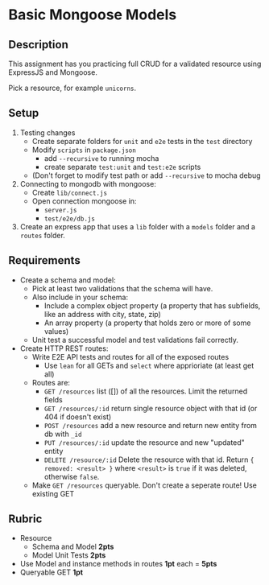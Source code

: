 Basic Mongoose Models
===

## Description

This assignment has you practicing full CRUD for a validated resource using ExpressJS and Mongoose.

Pick a resource, for example `unicorns`.

## Setup

1. Testing changes
   * Create separate folders for `unit` and `e2e` tests in the `test` directory
   * Modify `scripts` in `package.json`
      * add `--recursive` to running mocha
      * create separate `test:unit` and `test:e2e` scripts
   * (Don't forget to modify test path or add `--recursive` to mocha debug
2. Connecting to mongodb with mongoose:
   * Create `lib/connect.js`
   * Open connection mongoose in:
      * `server.js`
      * `test/e2e/db.js` 
3. Create an express app that uses a `lib` folder with a `models` folder and a `routes` folder.

## Requirements

* Create a schema and model: 
    * Pick at least two validations that the schema will have.     
    * Also include in your schema:
        * Include a complex object property (a property that has subfields, like an address with city, state, zip)
        * An array property (a property that holds zero or more of some values)
    * Unit test a successful model and test validations fail correctly.
* Create HTTP REST routes:
    * Write E2E API tests and routes for all of the exposed routes
        * Use `lean` for all GETs and `select` where apprioriate (at least get all)
    * Routes are:
        * `GET /resources` list ([]) of all the resources. Limit the returned fields
        * `GET /resources/:id` return single resource object with that id (or 404 if doesn't exist)
        * `POST /resources` add a new resource and return new entity from db with `_id`
        * `PUT /resources/:id` update the resource and new "updated" entity
        * `DELETE /resource/:id` Delete the resource with that id. Return `{ removed: <result> }` where `<result>`
        is `true` if it was deleted, otherwise `false`.
  * Make `GET /resources` queryable. Don't create a seperate route! Use existing GET
        
## Rubric

* Resource
    * Schema and Model **2pts**
    * Model Unit Tests **2pts**
* Use Model and instance methods in routes **1pt** each = **5pts**
* Queryable GET **1pt**
